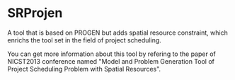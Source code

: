SRProjen
========

A tool that is based on PROGEN but adds spatial resource constraint, which enrichs the tool set in the field of project scheduling.

You can get more information about this tool by refering to the paper of NICST2013 conference named "Model and Problem Generation Tool of Project Scheduling Problem with Spatial Resources".